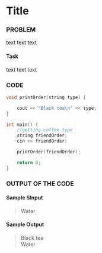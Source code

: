 # Title

### PROBLEM

text text text

#### Task

text text text

### CODE

```cpp
void printOrder(string type) {

    cout << "Black tea\n" << type;
}

int main() {
    //getting coffee type
    string friendOrder;
    cin >> friendOrder;

    printOrder(friendOrder);

    return 0;
}
```

### OUTPUT OF THE CODE

#### Sample SInput

> Water<br>

#### Sample Output

> Black tea<br>
> Water<br>
